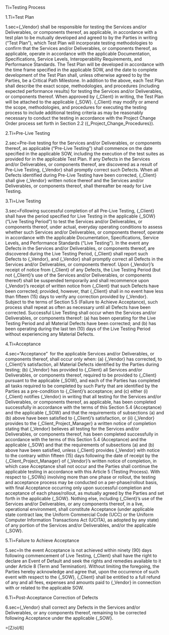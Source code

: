 Ti=Testing Process

1.Ti=Test Plan

1.sec={_Vendor} shall be responsible for testing the Services and/or Deliverables, or components thereof, as applicable, in accordance with a test plan to be mutually developed and agreed to by the Parties in writing (“Test Plan”), which Test Plan will incorporate testing methodologies to confirm that the Services and/or Deliverables, or components thereof, as applicable, operate in accordance with the applicable Documentation, Specifications, Service Levels, Interoperability Requirements, and Performance Standards. The Test Plan will be developed in accordance with the time frame specified in the applicable SOW, and the date to complete development of the Test Plan shall, unless otherwise agreed to by the Parties, be a Critical Path Milestone. In addition to the above, each Test Plan shall describe the exact scope, methodologies, and procedures (including expected performance results) for testing the Services and/or Deliverables, or components thereof. When approved by {_Client} in writing, the Test Plan will be attached to the applicable {_SOW}. {_Client} may modify or amend the scope, methodologies, and procedures for executing the testing process to include additional testing criteria as may be reasonably necessary to conduct the testing in accordance with the Project Change Order process set forth in Section 2.2 ({_Project_Change_Procedures}).

2.Ti=Pre-Live Testing

2.sec=Pre-live testing for the Services and/or Deliverables, or components thereof, as applicable (“Pre-Live Testing”) shall commence on the date specified in the applicable SOW, including the execution of the test suites as provided for in the applicable Test Plan. If any Defects in the Services and/or Deliverables, or components thereof, are discovered as a result of Pre-Live Testing, {_Vendor} shall promptly correct such Defects. When all Defects identified during Pre-Live Testing have been corrected, {_Client} shall give {_Vendor} written notice thereof and the Services and/or Deliverables, or components thereof, shall thereafter be ready for Live Testing.

3.Ti=Live Testing

3.sec=Following successful completion of all Pre-Live Testing, {_Client} shall have the period specified for Live Testing in the applicable {_SOW} (“Live Testing Period”) to test the Services and/or Deliverables, or components thereof, under actual, everyday operating conditions to assess whether such Services and/or Deliverables, or components thereof, operate in accordance with the applicable Documentation, Specifications, Service Levels, and Performance Standards (“Live Testing”). In the event any Defects in the Services and/or Deliverables, or components thereof, are discovered during the Live Testing Period, {_Client} shall report such Defects to {_Vendor}, and {_Vendor} shall promptly correct all Defects in the Services and/or Deliverables, or components thereof. Upon {_Vendor}’s receipt of notice from {_Client} of any Defects, the Live Testing Period (but not {_Client}’s use of the Services and/or Deliverables, or components thereof) shall be suspended temporarily and shall recommence upon {_Vendor}’s receipt of written notice from {_Client} that such Defects have been corrected; provided, however, that {_Client} shall in no event have less than fifteen (15) days to verify any correction provided by {_Vendor}. Subject to the terms of Section 5.5 (Failure to Achieve Acceptance), such process shall repeat as often as necessary until all Defects have been corrected. Successful Live Testing shall occur when the Services and/or Deliverables, or components thereof: (a) has been operating for the Live Testing Period and all Material Defects have been corrected; and (b) has been operating during the last ten (10) days of the Live Testing Period without experiencing any Material Defects.

4.Ti=Acceptance

4.sec=“Acceptance” for the applicable Services and/or Deliverables, or components thereof, shall occur only when: (a) {_Vendor} has corrected, to {_Client}’s satisfaction, all Material Defects identified by the Parties during testing; (b) {_Vendor} has provided to {_Client} all Services and/or Deliverables, or components thereof, required to be provided to {_Client} pursuant to the applicable {_SOW}, and each of the Parties has completed all tasks required to be completed by such Party that are identified by the Parties as a pre-condition to {_Client}’s acceptance; and (c) either (i) {_Client} notifies {_Vendor} in writing that all testing for the Services and/or Deliverables, or components thereof, as applicable, has been completed successfully in accordance with the terms of this Section 5.4 (Acceptance) and the applicable {_SOW} and that the requirements of subsections (a) and (b) above have been satisfied to {_Client}’s satisfaction, or (ii) {_Vendor} provides to the {_Client_Project_Manager} a written notice of completion stating that {_Vendor} believes all testing for the Services and/or Deliverables, or components thereof, has been completed successfully in accordance with the terms of this Section 5.4 (Acceptance) and the applicable {_SOW} and that the requirements of subsections (a) and (b) above have been satisfied, unless {_Client} provides {_Vendor} with notice to the contrary within fifteen (15) days following the date of receipt by the {_Client_Project_Manager} of {_Vendor}’s written notice of completion, in which case Acceptance shall not occur and the Parties shall continue the applicable testing in accordance with this Article 5 (Testing Process). With respect to {_SOWs} involving more than one phase or rollout, the testing and acceptance process may be conducted on a per-phase/rollout basis, with final Acceptance occurring only upon successful completion and acceptance of each phase/rollout, as mutually agreed by the Parties and set forth in the applicable {_SOW}. Nothing else, including {_Client}’s use of the Services and/or Deliverables, or any components thereof, in a live, operational environment, shall constitute Acceptance (under applicable state contract law, the Uniform Commercial Code (UCC) or the Uniform Computer Information Transactions Act (UCITA), as adopted by any state) of any portion of the Services and/or Deliverables, and/or the applicable {_SOW}.

5.Ti=Failure to Achieve Acceptance

5.sec=In the event Acceptance is not achieved within ninety (90) days following commencement of Live Testing, {_Client} shall have the right to declare an Event of Default and seek the rights and remedies available to it under Article 8 (Term and Termination). Without limiting the foregoing, the Parties hereby acknowledge and agree that, upon the occurrence of such event with respect to the {_SOW}, {_Client} shall be entitled to a full refund of any and all fees, expenses and amounts paid to {_Vendor} in connection with or related to the applicable SOW.

6.Ti=Post-Acceptance Correction of Defects

6.sec={_Vendor} shall correct any Defects in the Services and/or Deliverables, or any components thereof, remaining to be corrected following Acceptance under the applicable {_SOW}.

=[Z/ol/6]

